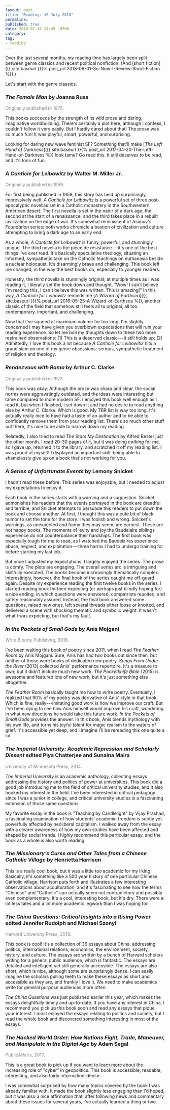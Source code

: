 ```yaml
---
layout: post
title: "Reading: 16 July 2018"
permalink:
published: true
date: 2018-07-16 14:45 -0700
category:
tag:
- reading
---
```


Over the last several months, my reading time has largely been split between genre classics and recent political nonfiction. (And [short fiction]({{ site.baseurl }}{% post_url 2018-06-01-So-Now-I-Review-Short-Fiction %}).)

Let's start with the genre classics.

### *The Female Man* by Joanna Russ

<p style="color: gray;">Originally published in 1975.</p>

This books succeeds by the strength of its wild prose and daring, imaginative worldbuilding. There's certainly a plot here; although I confess, I couldn't follow it very easily. But I hardly cared about that! The prose was so much fun! It was playful, smart, powerful, and surprising.

Looking for daring new wave feminist SF? Something that'll make [*The Left Hand of Darkness*]({{ site.baseurl }}{% post_url 2017-04-20-The-Left-Hand-of-Darkness %}) look tame? Go read this. It still deserves to be read, and it's tons of fun.

### *A Canticle for Leibowitz* by Walter M. Miller Jr.

<p style="color: gray;">Originally published in 1959.</p>

For first being published in 1959, this story has held up surprisingly, impressively well. *A Canticle for Leibowitz* is a powerful set of three post-apocalyptic novellas set in a Catholic monastery in the Southwestern American desert. The first novella is set in the nadir of a dark age, the second at the start of a renaissance, and the third takes place in a rebuilt civilization on the edge of war. It's somewhat reminiscent of Asimov's *Foundation* series; both works chronicle a bastion of civilization and culture attempting to bring a dark age to an early end.

As a whole, *A Canticle for Leibowitz* is funny, powerful, and stunningly unique. The third novella is the pièce de résistance---it's one of the best things I've ever read. It's basically speculative theology, situating an informed, sympathetic take on the Catholic teachings on euthanasia beside a nuclear holocaust. It's disarmingly brave and challenging. This book left me changed, in the way the best books do, especially to younger readers.

Honestly, the third novella is stunningly original; at multiple times as I was reading it, I literally set the book down and thought, "Wow! I can't believe I'm reading this. I can't believe this was written. This is amazing!" In this way, *A Canticle for Leibowitz* reminds me [*A Wizard of Earthsea*]({{ site.baseurl }}{% post_url 2016-05-25-A-Wizard-of-Earthsea %}), another classic of the field that somehow still feels all to original, all too contemporary, important, and challenging.

Now that I've squeed at maximum volume for too long, I'm slightly concerned I may have given you overblown expectations that will ruin your reading experience. So let me boil my thoughts down to these two more restrained observations: (1) This is a deserved classic---it still holds up; (2) Admittedly, I love this book a lot because *A Canticle for Leibowitiz* hits a grand slam on one of my genre obsessions: serious, sympathetic treatment of religion and theology.

### *Rendezvous with Rama* by Arthur C. Clarke

<p style="color: gray;">Originally published in 1973.</p>

This book was okay. Although the prose was sharp and clear, the social norms were aggravatingly outdated, and the ideas were interesting but tame compared to more modern SF. I enjoyed this book well enough as I read it, but when I finished, I set down it and had no desire to read anything else by Arthur C. Clarke. Which is good. My TBR list is way too long. It's actually really nice to have had a taste of an author and to be able to confidently remove them from your reading list. There's so much other stuff out there, it's nice to be able to narrow down my reading.

Relatedly, I also tried to read *The Stars My Destination* by Alfred Bester just the other month. I read 20-30 pages of it, but it was doing *nothing* for me, so I gave up, returned it to the library, and scratched it off my reading list. I was proud of myself! I displayed an important skill: being able to shamelessly give up on a book that's not working for you.

### *A Series of Unfortunate Events* by Lemony Snicket

I hadn't read these before. This series was enjoyable, but I needed to adjust my expectations to enjoy it.

Each book in the series starts with a warning and a suggestion. Snicket admonishes his readers that the events portrayed in the book are dreadful and terrible, and Snicket attempts to persuade this readers to put down the book and choose another. At first, I thought this was a cute bit of black humor to set the tone for the story. I was foolish and wrong. Snicket's warnings, as unexpected and funny they may seem, are earnest. These are not happy books. The moments of levity and joy the Baudelaire siblings experience do not counterbalance their hardships. The first book was especially tough for me to read, as I watched the Baudelaires experience abuse, neglect, and exploitation---three harms I had to undergo training for before starting my last job.

But once I adjusted my expectations, I largely enjoyed the series. The prose is comfy. The plots are engaging. The overall series arc is intriguing and skillfully executed. The books become increasingly thematically complex. Interestingly, however, the final book of the series caught me off-guard again. Despite my experience reading the first twelve books in the series, I started reading book thirteen expecting (or perhaps just blindly hoping for) a nice ending, in which questions were answered, compatriots reunited, and safety reasonably assured. Instead, the final book answered some questions, raised new ones, left several threads either loose or knotted, and delivered a scene with shocking thematic and symbolic weight. It wasn't what I was expecting, but that's my fault.

### *In the Pockets of Small Gods* by Anis Mojgani

<p style="color: gray;">Write Bloody Publishing, 2018.</p>

I've been waiting this book of poetry since 2011, when I read *The Feather Room* by Anis Mojgani. Sure, Anis has had two books out since then, but neither of those were books of dedicated new poetry. *Songs From Under the River* (2013) collected Anis' performance repertoire. It's a treasure to own, but it didn't include much new work. *The Pocketknife Bible* (2015) is awesome and featured lots of new work, but it's just something else altogether.

*The Feather Room* basically taught me how to write poetry. Eventually, I realized that 90% of my poetry was derivative of Anis' style in that book. Which is fine, really---imitating good work is how we improve our craft. But I've been dying to see how Anis himself would improve his craft, wondering in what new directions he would take this future work. *In the Pockets of Small Gods* provides the answer. In this book, Anis blends mythology with his own life, and turns his joyful talent for magic realism to the waters of grief. It's accessible yet deep, and I imagine I'll be rereading this one quite a lot.

### *The Imperial University: Academic Repression and Scholarly Dissent* edited Piya Chatterjee and Sunaina Maira

<p style="color: gray;">University of Minnesota Press, 2014.</p>

*The Imperial University* is an academic anthology, collecting essays addressing the history and politics of power at universities. This book did a good job introducing me to the field of critical university studies, and it also hooked my interest in the field. I've been interested in critical pedagogy since I was a junior in college, and critical university studies is a fascinating extension of those same questions.

My favorite essay in the book is "Teaching by Candlelight" by Vijay Prashad, a fascinating examination of how students' academic freedom is subtly yet powerfully affected by neoliberal capitalism. I walked away from the essay with a clearer awareness of how my own studies have been affected and shaped by social trends. I highly recommend this particular essay, and the book as a whole is also worth reading.

### *The Missionary’s Curse and Other Tales from a Chinese Catholic Village* by Henrietta Harrison

This is a really cool book, but it was a little too academic for my liking. Basically, it's something like a 500 year history of one particular Chinese Catholic village. Harrison puts forth and illustrates a few interesting observations about acculturation, and it's fascinating to see how the terms "Chinese" and "Catholic" can actually seem not contradictory and possibly even complementary. It's a cool, interesting book, but it's dry. There were a lot less tales and a lot more academic legwork than I was hoping for.

### *The China Questions: Critical Insights into a Rising Power* edited Jennifer Rudolph and Michael Szonyi

<p style="color: gray;">Harvard University Press, 2018.</p>

This book is cool! It's a collection of 36 essays about China, addressing politics, international relations, economics, the environment, society, history, and culture. The essays are written by a bunch of Harvard scholars writing for a general public audience, which is fantastic. The essays are detailed and intelligent yet still generally accessible. The essays are also short, which is nice, although some are surprisingly dense. I can easily imagine the scholars pulling teeth to make these essays as short and accessible as they are, and frankly I love it. We need to make academics write for general purpose audiences more often.

*The China Questions* was just published earlier this year, which makes the essays delightfully timely and up-to-date. If you have any interest in China, I recommend you pick up this book soon and read any essays that pique your interest. I most enjoyed the essays relating to politics and society, but I read the whole book and discovered something interesting in most of the essays.

### *The Hacked World Order: How Nations Fight, Trade, Maneuver, and Manipulate in the Digital Age* by Adam Segal

<p style="color: gray;">PublicAffairs, 2017.</p>

This is a great book to pick up if you want to learn more about the increasing role of "cyber" in geopolitics. This book is accessible, readable, interesting, and also fairly information-dense.

I was somewhat surprised by how many topics covered by the book I was already familiar with. It made the book slightly less engaging than I'd hoped, but it was also a nice affirmation that, after following news and commentary about these issues for several years, I've actually learned a thing or two.
